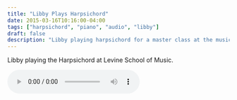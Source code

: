```yaml
---
title: "Libby Plays Harpsichord"
date: 2015-03-16T10:16:00-04:00
tags: ["harpsichord", "piano", "audio", "libby"]
draft: false
description: "Libby playing harpsichord for a master class at the music school"
---
```


Libby playing the Harpsichord at Levine School of Music.

<audio controls>
	<source src='https://s3.amazonaws.com/media.eick.com/audio/2015/libby-harpsichord.mp3' type="audio/mpeg" >
</audio>
